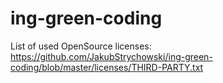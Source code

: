 # ing-green-coding

List of used OpenSource licenses: https://github.com/JakubStrychowski/ing-green-coding/blob/master/licenses/THIRD-PARTY.txt
